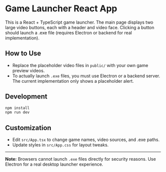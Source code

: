 # Game Launcher React App

This is a React + TypeScript game launcher. The main page displays two large video buttons, each with a header and video face. Clicking a button should launch a .exe file (requires Electron or backend for real implementation).

## How to Use

- Replace the placeholder video files in `public/` with your own game preview videos.
- To actually launch `.exe` files, you must use Electron or a backend server. The current implementation only shows a placeholder alert.

## Development

```sh
npm install
npm run dev
```

## Customization

- Edit `src/App.tsx` to change game names, video sources, and .exe paths.
- Update styles in `src/App.css` for layout tweaks.

---

**Note:** Browsers cannot launch `.exe` files directly for security reasons. Use Electron for a real desktop launcher experience.
